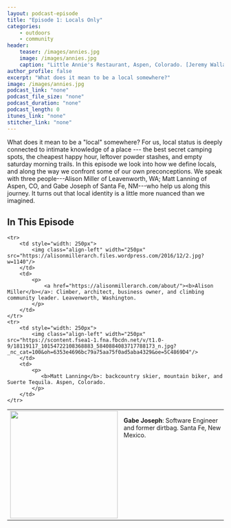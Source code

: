 ```yaml
---
layout: podcast-episode
title: "Episode 1: Locals Only"
categories:
    - outdoors
    - community
header: 
    teaser: /images/annies.jpg
    image: /images/annies.jpg
    caption: "Little Annie's Restaurant, Aspen, Colorado. [Jeremy Wallace/Aspen Times](https://www.postindependent.com/news/local/highly-unlikely-little-annies-will-stay-open-in-aspen/)"
author_profile: false
excerpt: "What does it mean to be a local somewhere?"
image: /images/annies.jpg
podcast_link: "none"
podcast_file_size: "none"
podcast_duration: "none"
podcast_length: 0
itunes_link: "none"
stitcher_link: "none"
---
```


<style>
    table tr td {border: none; text-align: left; vertical-align: top}
</style>

What does it mean to be a "local" somewhere? For us, local status is deeply connected to intimate knowledge of a place --- the best secret camping spots, the cheapest happy hour, leftover powder stashes, and empty saturday morning trails. In this episode we look into how we define locals, and along the way we confront some of our own preconceptions. We speak with three people---Alison Miller of Leavenworth, WA; Matt Lanning of Aspen, CO, and Gabe Joseph of Santa Fe, NM---who help us along this journey. It turns out that local identity is a little more nuanced than we imagined.

## In This Episode

<table cellspacing="0" style="border:none; font-size: 1em">
    <tr>
        <td style="width: 250px">
            <img class="align-left" width="250px" src="https://scontent.fsea1-1.fna.fbcdn.net/v/t31.0-8/17434672_10155210336058556_1883457176057192285_o.jpg?_nc_cat=100&oh=53868bfd58768b38f7c65f540e996e07&oe=5C14549D"/>
        </td>
        <td>
            <p>
                <b>Gabe Joseph</b>: Software Engineer and former dirtbag. Santa Fe, New Mexico.
            </p>
        </td>
    </tr>

    <tr>
        <td style="width: 250px">
            <img class="align-left" width="250px" src="https://alisonmillerarch.files.wordpress.com/2016/12/2.jpg?w=1140"/>
        </td>
        <td>
            <p>
                <a href="https://alisonmillerarch.com/about/"><b>Alison Miller</b></a>: Climber, architect, business owner, and climbing community leader. Leavenworth, Washington.
            </p>
        </td>
    </tr>
    <tr>
        <td style="width: 250px">
            <img class="align-left" width="250px" src="https://scontent.fsea1-1.fna.fbcdn.net/v/t1.0-9/18119117_10154722108368883_5840884083717788173_n.jpg?_nc_cat=100&oh=6353e4696bc79a75aa75f0ad5aba4329&oe=5C4869D4"/>
        </td>
        <td>
            <p>
               <b>Matt Lanning</b>: backcountry skier, mountain biker, and Suerte Tequila. Aspen, Colorado.
            </p>
        </td>  
    </tr>
</table>
